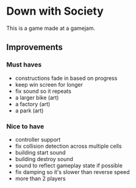 # Down with Society

This is a game made at a gamejam.

## Improvements

### Must haves

- constructions fade in based on progress
- keep win screen for longer
- fix sound so it repeats
- a larger bike (art)
- a factory (art)
- a park (art)

### Nice to have

- controller support
- fix collision detection across multiple cells
- building start sound
- building destroy sound
- sound to reflect gameplay state if possible
- fix damping so it's slower than reverse speed
- more than 2 players
